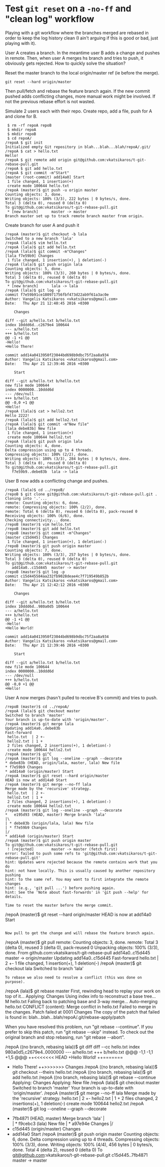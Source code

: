 # Test `git reset` on a `-no-ff` and "clean log" workflow

Playing with a git workflow where the branches merged are rebased in order to keep the log history clean (I ain't arguing if this is good or bad, just playing with it).

User A creates a branch. In the meantime user B adds a change and pushes in remote. Then, when user A merges hs branch and tries to push, it obviously gets rejected. How to quickly solve the situation?

Reset the master branch to the local origin/master ref (ie before the merge).
```
git reset --hard origin/master
```
Then pull/fetch and rebase the feature branch again. If the new commit pushed adds conflicting changes, more manual work might be involved. If not the previous rebase effort is not wasted.

Simulate 2 users each with their repo. Create repo, add a file, push for A and clone for B.
```
 $ rm -rf repoA repoB
 $ mkdir repoA
 $ mkdir repoB
 $ cd repoA/
/repoA $ git init
Initialized empty Git repository in blah...blah...blah/repoA/.git/
/repoA $ cat > hello.txt
Hello!
/repoA $ git remote add origin git@github.com:vkatsikaros/t-git-rebase-pull.git
/repoA $ git add hello.txt
/repoA $ git commit -m"Start"
[master (root-commit) add14a0] Start
 1 file changed, 1 insertion(+)
 create mode 100644 hello.txt
/repoA (master)$ git push -u origin master
Counting objects: 3, done.
Writing objects: 100% (3/3), 222 bytes | 0 bytes/s, done.
Total 3 (delta 0), reused 0 (delta 0)
To git@github.com:vkatsikaros/t-git-rebase-pull.git
 * [new branch]      master -> master
Branch master set up to track remote branch master from origin.
```

Create branch for user A and push it
```
/repoA (master)$ git checkout -b lala
Switched to a new branch 'lala'
/repoA (lala)$ vim hello.txt
/repoA (lala)$ git add hello.txt
/repoA (lala)$ git commit -m"Changes"
[lala f7e59b9] Changes
 1 file changed, 1 insertion(+), 1 deletion(-)
/repoA (lala)$ git push origin lala
Counting objects: 5, done.
Writing objects: 100% (3/3), 260 bytes | 0 bytes/s, done.
Total 3 (delta 0), reused 0 (delta 0)
To git@github.com:vkatsikaros/t-git-rebase-pull.git
 * [new branch]      lala -> lala
/repoA (lala)$ git log -p
commit f7e59b91ce180971756fbf473d22ab9f61a3ac0e
Author: Vangelis Katsikaros <vkatsikaros@gmail.com>
Date:   Thu Apr 21 12:40:45 2016 +0300

    Changes

diff --git a/hello.txt b/hello.txt
index 10ddd6d..c2679e4 100644
--- a/hello.txt
+++ b/hello.txt
@@ -1 +1 @@
-Hello!
+Hello There!

commit add14a0413950f23044bd698b9dbc75f2aa8a934
Author: Vangelis Katsikaros <vkatsikaros@gmail.com>
Date:   Thu Apr 21 12:39:46 2016 +0300

    Start

diff --git a/hello.txt b/hello.txt
new file mode 100644
index 0000000..10ddd6d
--- /dev/null
+++ b/hello.txt
@@ -0,0 +1 @@
+Hello!
/repoA (lala)$ cat > hello2.txt
Hello 2222!
/repoA (lala)$ git add hello2.txt
/repoA (lala)$ git commit -m"New file"
[lala debe83b] New file
 1 file changed, 1 insertion(+)
 create mode 100644 hello2.txt
/repoA (lala)$ git push origin lala
Counting objects: 4, done.
Delta compression using up to 4 threads.
Compressing objects: 100% (2/2), done.
Writing objects: 100% (3/3), 284 bytes | 0 bytes/s, done.
Total 3 (delta 0), reused 0 (delta 0)
To git@github.com:vkatsikaros/t-git-rebase-pull.git
   f7e59b9..debe83b  lala -> lala
```

User B now adds a conflicting change and pushes.
```
/repoA (lala)$ cd ../repoB/
/repoB $ git clone git@github.com:vkatsikaros/t-git-rebase-pull.git .
Cloning into '.'...
remote: Counting objects: 6, done.
remote: Compressing objects: 100% (2/2), done.
remote: Total 6 (delta 0), reused 6 (delta 0), pack-reused 0
Receiving objects: 100% (6/6), done.
Checking connectivity... done.
/repoB (master)$ vim hello.txt
/repoB (master)$ git add hello.txt
/repoB (master)$ git commit -m"Changes"
[master c15d445] Changes
 1 file changed, 1 insertion(+), 1 deletion(-)
/repoB (master)$ git push origin master
Counting objects: 7, done.
Writing objects: 100% (3/3), 257 bytes | 0 bytes/s, done.
Total 3 (delta 0), reused 0 (delta 0)
To git@github.com:vkatsikaros/t-git-rebase-pull.git
   add14a0..c15d445  master -> master
/repoB (master)$ git log -p
commit c15d445584aa232fb9028deae4c7f719549b852b
Author: Vangelis Katsikaros <vkatsikaros@gmail.com>
Date:   Thu Apr 21 12:42:12 2016 +0300

    Changes

diff --git a/hello.txt b/hello.txt
index 10ddd6d..980a0d5 100644
--- a/hello.txt
+++ b/hello.txt
@@ -1 +1 @@
-Hello!
+Hello World!

commit add14a0413950f23044bd698b9dbc75f2aa8a934
Author: Vangelis Katsikaros <vkatsikaros@gmail.com>
Date:   Thu Apr 21 12:39:46 2016 +0300

    Start

diff --git a/hello.txt b/hello.txt
new file mode 100644
index 0000000..10ddd6d
--- /dev/null
+++ b/hello.txt
@@ -0,0 +1 @@
+Hello!
```

User A now merges (hasn't pulled to receive B's commit) and tries to push.
```
/repoB (master)$ cd ../repoA/
/repoA (lala)$ git checkout master
Switched to branch 'master'
Your branch is up-to-date with 'origin/master'.
/repoA (master)$ git merge lala
Updating add14a0..debe83b
Fast-forward
 hello.txt  | 2 +-
 hello2.txt | 1 +
 2 files changed, 2 insertions(+), 1 deletion(-)
 create mode 100644 hello2.txt
/repoA (master)$ gi^C
/repoA (master)$ git log --oneline --graph --decorate
* debe83b (HEAD, origin/lala, master, lala) New file
* f7e59b9 Changes
* add14a0 (origin/master) Start
/repoA (master)$ git reset --hard origin/master
HEAD is now at add14a0 Start
/repoA (master)$ git merge --no-ff lala
Merge made by the 'recursive' strategy.
 hello.txt  | 2 +-
 hello2.txt | 1 +
 2 files changed, 2 insertions(+), 1 deletion(-)
 create mode 100644 hello2.txt
/repoA (master)$ git log --oneline --graph --decorate
*   e195d93 (HEAD, master) Merge branch 'lala'
|\
| * debe83b (origin/lala, lala) New file
| * f7e59b9 Changes
|/
* add14a0 (origin/master) Start
/repoA (master)$ git push origin master
To git@github.com:vkatsikaros/t-git-rebase-pull.git
 ! [rejected]        master -> master (fetch first)
error: failed to push some refs to 'git@github.com:vkatsikaros/t-git-rebase-pull.git'
hint: Updates were rejected because the remote contains work that you do
hint: not have locally. This is usually caused by another repository pushing
hint: to the same ref. You may want to first integrate the remote changes
hint: (e.g., 'git pull ...') before pushing again.
hint: See the 'Note about fast-forwards' in 'git push --help' for details.

Time to reset the master before the merge commit.
```
/repoA (master)$ git reset --hard origin/master
HEAD is now at add14a0 Start
```

Now pull to get the change and will rebase the feature branch again.
```
/repoA (master)$ git pull
remote: Counting objects: 3, done.
remote: Total 3 (delta 0), reused 3 (delta 0), pack-reused 0
Unpacking objects: 100% (3/3), done.
From github.com:vkatsikaros/t-git-rebase-pull
   add14a0..c15d445  master     -> origin/master
Updating add14a0..c15d445
Fast-forward
 hello.txt | 2 +-
 1 file changed, 1 insertion(+), 1 deletion(-)
/repoA (master)$ git checkout lala
Switched to branch 'lala'
```
To rebase we also need to resolve a conflict (this was done on purpose).
```
/repoA (lala)$ git rebase master
First, rewinding head to replay your work on top of it...
Applying: Changes
Using index info to reconstruct a base tree...
M	hello.txt
Falling back to patching base and 3-way merge...
Auto-merging hello.txt
CONFLICT (content): Merge conflict in hello.txt
Failed to merge in the changes.
Patch failed at 0001 Changes
The copy of the patch that failed is found in:
   blah...blah...blah/repoA/.git/rebase-apply/patch

When you have resolved this problem, run "git rebase --continue".
If you prefer to skip this patch, run "git rebase --skip" instead.
To check out the original branch and stop rebasing, run "git rebase --abort".

/repoA ((no branch, rebasing lala))$ git diff
diff --cc hello.txt
index 980a0d5,c2679e4..0000000
--- a/hello.txt
+++ b/hello.txt
@@@ -1,1 -1,1 +1,5 @@@
++<<<<<<< HEAD
 +Hello World!
++=======
+ Hello There!
++>>>>>>> Changes
/repoA ((no branch, rebasing lala))$ git checkout --theirs hello.txt
/repoA ((no branch, rebasing lala))$ git add hello.txt
/repoA ((no branch, rebasing lala))$ git rebase --continue
Applying: Changes
Applying: New file
/repoA (lala)$ git checkout master
Switched to branch 'master'
Your branch is up-to-date with 'origin/master'.
/repoA (master)$ git merge --no-ff lala
Merge made by the 'recursive' strategy.
 hello.txt  | 2 +-
 hello2.txt | 1 +
 2 files changed, 2 insertions(+), 1 deletion(-)
 create mode 100644 hello2.txt
/repoA (master)$ git log --oneline --graph --decorate
*   7fb4871 (HEAD, master) Merge branch 'lala'
|\
| * f9cebc3 (lala) New file
| * a97e94e Changes
|/
* c15d445 (origin/master) Changes
* add14a0 Start
/repoA (master)$ git push origin master
Counting objects: 6, done.
Delta compression using up to 4 threads.
Compressing objects: 100% (3/3), done.
Writing objects: 100% (4/4), 456 bytes | 0 bytes/s, done.
Total 4 (delta 2), reused 0 (delta 0)
To git@github.com:vkatsikaros/t-git-rebase-pull.git
   c15d445..7fb4871  master -> master
```
